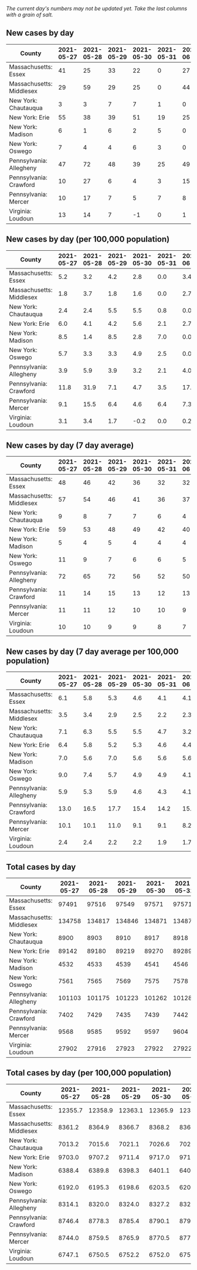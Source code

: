 _The current day's numbers may not be updated yet. Take the last columns with a grain of salt._
## New cases by day

| County | 2021-05-27 | 2021-05-28 | 2021-05-29 | 2021-05-30 | 2021-05-31 | 2021-06-01 | 2021-06-02 |
| --- | --- | --- | --- | --- | --- | --- | --- |
| Massachusetts: Essex | 41 | 25 | 33 | 22 | 0 | 27 |  |
| Massachusetts: Middlesex | 29 | 59 | 29 | 25 | 0 | 44 |  |
| New York: Chautauqua | 3 | 3 | 7 | 7 | 1 | 0 |  |
| New York: Erie | 55 | 38 | 39 | 51 | 19 | 25 |  |
| New York: Madison | 6 | 1 | 6 | 2 | 5 | 0 |  |
| New York: Oswego | 7 | 4 | 4 | 6 | 3 | 0 |  |
| Pennsylvania: Allegheny | 47 | 72 | 48 | 39 | 25 | 49 |  |
| Pennsylvania: Crawford | 10 | 27 | 6 | 4 | 3 | 15 |  |
| Pennsylvania: Mercer | 10 | 17 | 7 | 5 | 7 | 8 |  |
| Virginia: Loudoun | 13 | 14 | 7 | -1 | 0 | 1 |  |

## New cases by day (per 100,000 population)

| County | 2021-05-27 | 2021-05-28 | 2021-05-29 | 2021-05-30 | 2021-05-31 | 2021-06-01 | 2021-06-02 |
| --- | --- | --- | --- | --- | --- | --- | --- |
| Massachusetts: Essex | 5.2 | 3.2 | 4.2 | 2.8 | 0.0 | 3.4 |  |
| Massachusetts: Middlesex | 1.8 | 3.7 | 1.8 | 1.6 | 0.0 | 2.7 |  |
| New York: Chautauqua | 2.4 | 2.4 | 5.5 | 5.5 | 0.8 | 0.0 |  |
| New York: Erie | 6.0 | 4.1 | 4.2 | 5.6 | 2.1 | 2.7 |  |
| New York: Madison | 8.5 | 1.4 | 8.5 | 2.8 | 7.0 | 0.0 |  |
| New York: Oswego | 5.7 | 3.3 | 3.3 | 4.9 | 2.5 | 0.0 |  |
| Pennsylvania: Allegheny | 3.9 | 5.9 | 3.9 | 3.2 | 2.1 | 4.0 |  |
| Pennsylvania: Crawford | 11.8 | 31.9 | 7.1 | 4.7 | 3.5 | 17.7 |  |
| Pennsylvania: Mercer | 9.1 | 15.5 | 6.4 | 4.6 | 6.4 | 7.3 |  |
| Virginia: Loudoun | 3.1 | 3.4 | 1.7 | -0.2 | 0.0 | 0.2 |  |

## New cases by day (7 day average)

| County | 2021-05-27 | 2021-05-28 | 2021-05-29 | 2021-05-30 | 2021-05-31 | 2021-06-01 | 2021-06-02 |
| --- | --- | --- | --- | --- | --- | --- | --- |
| Massachusetts: Essex | 48 | 46 | 42 | 36 | 32 | 32 |  |
| Massachusetts: Middlesex | 57 | 54 | 46 | 41 | 36 | 37 |  |
| New York: Chautauqua | 9 | 8 | 7 | 7 | 6 | 4 |  |
| New York: Erie | 59 | 53 | 48 | 49 | 42 | 40 |  |
| New York: Madison | 5 | 4 | 5 | 4 | 4 | 4 |  |
| New York: Oswego | 11 | 9 | 7 | 6 | 6 | 5 |  |
| Pennsylvania: Allegheny | 72 | 65 | 72 | 56 | 52 | 50 |  |
| Pennsylvania: Crawford | 11 | 14 | 15 | 13 | 12 | 13 |  |
| Pennsylvania: Mercer | 11 | 11 | 12 | 10 | 10 | 9 |  |
| Virginia: Loudoun | 10 | 10 | 9 | 9 | 8 | 7 |  |

## New cases by day (7 day average per 100,000 population)

| County | 2021-05-27 | 2021-05-28 | 2021-05-29 | 2021-05-30 | 2021-05-31 | 2021-06-01 | 2021-06-02 |
| --- | --- | --- | --- | --- | --- | --- | --- |
| Massachusetts: Essex | 6.1 | 5.8 | 5.3 | 4.6 | 4.1 | 4.1 |  |
| Massachusetts: Middlesex | 3.5 | 3.4 | 2.9 | 2.5 | 2.2 | 2.3 |  |
| New York: Chautauqua | 7.1 | 6.3 | 5.5 | 5.5 | 4.7 | 3.2 |  |
| New York: Erie | 6.4 | 5.8 | 5.2 | 5.3 | 4.6 | 4.4 |  |
| New York: Madison | 7.0 | 5.6 | 7.0 | 5.6 | 5.6 | 5.6 |  |
| New York: Oswego | 9.0 | 7.4 | 5.7 | 4.9 | 4.9 | 4.1 |  |
| Pennsylvania: Allegheny | 5.9 | 5.3 | 5.9 | 4.6 | 4.3 | 4.1 |  |
| Pennsylvania: Crawford | 13.0 | 16.5 | 17.7 | 15.4 | 14.2 | 15.4 |  |
| Pennsylvania: Mercer | 10.1 | 10.1 | 11.0 | 9.1 | 9.1 | 8.2 |  |
| Virginia: Loudoun | 2.4 | 2.4 | 2.2 | 2.2 | 1.9 | 1.7 |  |

## Total cases by day

| County | 2021-05-27 | 2021-05-28 | 2021-05-29 | 2021-05-30 | 2021-05-31 | 2021-06-01 | 2021-06-02 |
| --- | --- | --- | --- | --- | --- | --- | --- |
| Massachusetts: Essex | 97491 | 97516 | 97549 | 97571 | 97571 | 97598 |  |
| Massachusetts: Middlesex | 134758 | 134817 | 134846 | 134871 | 134871 | 134915 |  |
| New York: Chautauqua | 8900 | 8903 | 8910 | 8917 | 8918 | 8918 |  |
| New York: Erie | 89142 | 89180 | 89219 | 89270 | 89289 | 89314 |  |
| New York: Madison | 4532 | 4533 | 4539 | 4541 | 4546 | 4546 |  |
| New York: Oswego | 7561 | 7565 | 7569 | 7575 | 7578 | 7578 |  |
| Pennsylvania: Allegheny | 101103 | 101175 | 101223 | 101262 | 101287 | 101336 |  |
| Pennsylvania: Crawford | 7402 | 7429 | 7435 | 7439 | 7442 | 7457 |  |
| Pennsylvania: Mercer | 9568 | 9585 | 9592 | 9597 | 9604 | 9612 |  |
| Virginia: Loudoun | 27902 | 27916 | 27923 | 27922 | 27922 | 27923 |  |

## Total cases by day (per 100,000 population)

| County | 2021-05-27 | 2021-05-28 | 2021-05-29 | 2021-05-30 | 2021-05-31 | 2021-06-01 | 2021-06-02 |
| --- | --- | --- | --- | --- | --- | --- | --- |
| Massachusetts: Essex | 12355.7 | 12358.9 | 12363.1 | 12365.9 | 12365.9 | 12369.3 |  |
| Massachusetts: Middlesex | 8361.2 | 8364.9 | 8366.7 | 8368.2 | 8368.2 | 8371.0 |  |
| New York: Chautauqua | 7013.2 | 7015.6 | 7021.1 | 7026.6 | 7027.4 | 7027.4 |  |
| New York: Erie | 9703.0 | 9707.2 | 9711.4 | 9717.0 | 9719.0 | 9721.8 |  |
| New York: Madison | 6388.4 | 6389.8 | 6398.3 | 6401.1 | 6408.1 | 6408.1 |  |
| New York: Oswego | 6192.0 | 6195.3 | 6198.6 | 6203.5 | 6205.9 | 6205.9 |  |
| Pennsylvania: Allegheny | 8314.1 | 8320.0 | 8324.0 | 8327.2 | 8329.2 | 8333.2 |  |
| Pennsylvania: Crawford | 8746.4 | 8778.3 | 8785.4 | 8790.1 | 8793.7 | 8811.4 |  |
| Pennsylvania: Mercer | 8744.0 | 8759.5 | 8765.9 | 8770.5 | 8776.9 | 8784.2 |  |
| Virginia: Loudoun | 6747.1 | 6750.5 | 6752.2 | 6752.0 | 6752.0 | 6752.2 |  |
